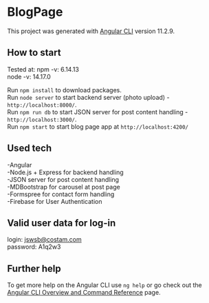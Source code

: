 # BlogPage

This project was generated with [Angular CLI](https://github.com/angular/angular-cli) version 11.2.9.

## How to start

Tested at:
npm -v: 6.14.13<br/>
node -v: 14.17.0<br/>

Run `npm install` to download packages.<br />
Run `node server` to start backend server (photo upload) - `http://localhost:8000/`.<br />
Run `npm run db` to start JSON server for post content handling -  `http://localhost:3000/`.<br />
Run `npm start` to start blog page app at `http://localhost:4200/`<br />

## Used tech

-Angular<br />
-Node.js + Express for backend handling<br />
-JSON server for post content handling<br />
-MDBootstrap for carousel at post page<br />
-Formspree for contact form handling<br />
-Firebase for User Authentication<br />

## Valid user data for log-in

login: jswsb@costam.com<br/>
password: A1q2w3<br/>
## Further help

To get more help on the Angular CLI use `ng help` or go check out the [Angular CLI Overview and Command Reference](https://angular.io/cli) page.
